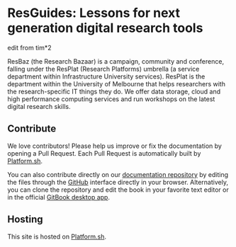 # ResGuides: Lessons for next generation digital research tools

edit from tim*2

ResBaz (the Research Bazaar) is a campaign, community and conference, falling under the ResPlat (Research Platforms) umbrella (a service department within Infrastructure University services). ResPlat is the department within the University of Melbourne that helps researchers with the research-specific IT things they do. We offer data storage, cloud and high performance computing services and run workshops on the latest digital research skills.

## Contribute

We love contributors! Please help us improve or fix the documentation by opening a Pull Request. Each Pull Request is automatically built by [Platform.sh](https://platform.sh).

You can also contribute directly on our [documentation repository](https://github.com/drupalcommerce/commerce-docs) by editing the files through the [GitHub](https://github.com/) interface directly in your browser. Alternatively, you can clone the repository and edit the book in your favorite text editor or in the official [GitBook desktop app](https://github.com/GitbookIO/editor).

## Hosting

This site is hosted on [Platform.sh](https://platform.sh).
